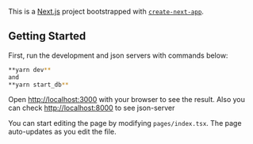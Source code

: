 This is a [Next.js](https://nextjs.org/) project bootstrapped with [`create-next-app`](https://github.com/vercel/next.js/tree/canary/packages/create-next-app).

## Getting Started

First, run the development and json servers with commands below:

```bash
**yarn dev** 
and 
**yarn start_db**
```

Open [http://localhost:3000](http://localhost:3000) with your browser to see the result. 
Also you can check [http://localhost:8000](http://localhost:8000) to see json-server

You can start editing the page by modifying `pages/index.tsx`. The page auto-updates as you edit the file.